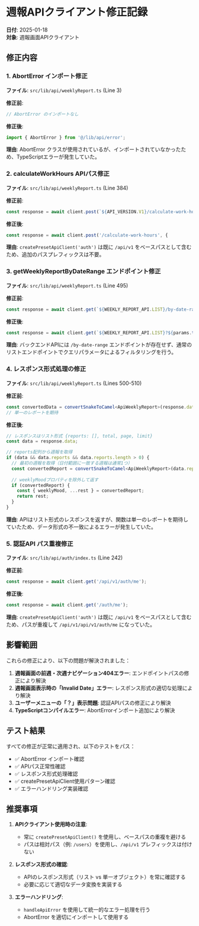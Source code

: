 # 週報APIクライアント修正記録

**日付**: 2025-01-18  
**対象**: 週報画面APIクライアント

## 修正内容

### 1. AbortError インポート修正
**ファイル**: `src/lib/api/weeklyReport.ts` (Line 3)

**修正前**:
```typescript
// AbortError のインポートなし
```

**修正後**:
```typescript
import { AbortError } from '@/lib/api/error';
```

**理由**: AbortError クラスが使用されているが、インポートされていなかったため、TypeScriptエラーが発生していた。

### 2. calculateWorkHours APIパス修正
**ファイル**: `src/lib/api/weeklyReport.ts` (Line 384)

**修正前**:
```typescript
const response = await client.post(`${API_VERSION.V1}/calculate-work-hours`, {
```

**修正後**:
```typescript
const response = await client.post('/calculate-work-hours', {
```

**理由**: `createPresetApiClient('auth')` は既に `/api/v1` をベースパスとして含むため、追加のパスプレフィックスは不要。

### 3. getWeeklyReportByDateRange エンドポイント修正
**ファイル**: `src/lib/api/weeklyReport.ts` (Line 495)

**修正前**:
```typescript
const response = await client.get(`${WEEKLY_REPORT_API.LIST}/by-date-range?${params.toString()}`, { signal });
```

**修正後**:
```typescript
const response = await client.get(`${WEEKLY_REPORT_API.LIST}?${params.toString()}`, { signal });
```

**理由**: バックエンドAPIには `/by-date-range` エンドポイントが存在せず、通常のリストエンドポイントでクエリパラメータによるフィルタリングを行う。

### 4. レスポンス形式処理の修正
**ファイル**: `src/lib/api/weeklyReport.ts` (Lines 500-510)

**修正前**:
```typescript
const convertedData = convertSnakeToCamel<ApiWeeklyReport>(response.data);
// 単一のレポートを期待
```

**修正後**:
```typescript
// レスポンスはリスト形式 {reports: [], total, page, limit}
const data = response.data;

// reports配列から週報を取得
if (data && data.reports && data.reports.length > 0) {
  // 最初の週報を取得（日付範囲に一致する週報は通常1つ）
  const convertedReport = convertSnakeToCamel<ApiWeeklyReport>(data.reports[0]);
  
  // weeklyMoodプロパティを除外して返す
  if (convertedReport) {
    const { weeklyMood, ...rest } = convertedReport;
    return rest;
  }
}
```

**理由**: APIはリスト形式のレスポンスを返すが、関数は単一のレポートを期待していたため、データ形式の不一致によるエラーが発生していた。

### 5. 認証API パス重複修正
**ファイル**: `src/lib/api/auth/index.ts` (Line 242)

**修正前**:
```typescript
const response = await client.get('/api/v1/auth/me');
```

**修正後**:
```typescript
const response = await client.get('/auth/me');
```

**理由**: `createPresetApiClient('auth')` は既に `/api/v1` をベースパスとして含むため、パスが重複して `/api/v1/api/v1/auth/me` になっていた。

## 影響範囲

これらの修正により、以下の問題が解決されました：

1. **週報画面の前週・次週ナビゲーション404エラー**: エンドポイントパスの修正により解決
2. **週報画面表示時の「Invalid Date」エラー**: レスポンス形式の適切な処理により解決
3. **ユーザーメニューの「？」表示問題**: 認証APIパスの修正により解決
4. **TypeScriptコンパイルエラー**: AbortErrorインポート追加により解決

## テスト結果

すべての修正が正常に適用され、以下のテストをパス：
- ✅ AbortError インポート確認
- ✅ APIパス正常性確認
- ✅ レスポンス形式処理確認
- ✅ createPresetApiClient使用パターン確認
- ✅ エラーハンドリング実装確認

## 推奨事項

1. **APIクライアント使用時の注意**:
   - 常に `createPresetApiClient()` を使用し、ベースパスの重複を避ける
   - パスは相対パス（例: `/users`）を使用し、`/api/v1` プレフィックスは付けない

2. **レスポンス形式の確認**:
   - APIのレスポンス形式（リスト vs 単一オブジェクト）を常に確認する
   - 必要に応じて適切なデータ変換を実装する

3. **エラーハンドリング**:
   - `handleApiError` を使用して統一的なエラー処理を行う
   - AbortError を適切にインポートして使用する